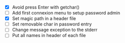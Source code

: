 - [x] Avoid press Enter with getchar()
- [ ] Add first connexion menu to setup password admin
- [x] Set magic path in a header file 
- [ ] Set removable char in password entry
- [ ] Change message exception to the stderr
- [ ] Put all names in header of each file